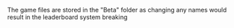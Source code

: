The game files are stored in the "Beta" folder as changing any names would result in the leaderboard system breaking
